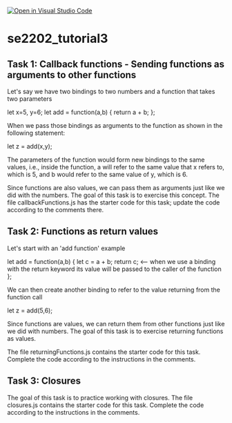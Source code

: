 [![Open in Visual Studio Code](https://classroom.github.com/assets/open-in-vscode-f059dc9a6f8d3a56e377f745f24479a46679e63a5d9fe6f495e02850cd0d8118.svg)](https://classroom.github.com/online_ide?assignment_repo_id=5886203&assignment_repo_type=AssignmentRepo)
# se2202_tutorial3

## Task 1: Callback functions - Sending functions as arguments to other functions

Let's say we have two bindings to two numbers and a function that takes two parameters

let x=5, y=6;
let  add = function(a,b) {
       return a + b;
};

When we pass those bindings as arguments to the function as shown in the following statement:

let z = add(x,y);

The parameters of the function would form new bindings to the same values, i.e., inside the function, a will refer to the same value that x refers to, which is 5, and b would refer to the same value of y, which is 6.

Since functions are also values, we can pass them as arguments just like we did with the numbers.
The goal of this task is to exercise this concept. The file callbackFunctions.js has the starter code for this task; update the code according to the comments there.

## Task 2: Functions as return values
Let's start with an 'add function' example 

let  add = function(a,b) {
       let c = a + b;
      return c; <--  when we use a binding with the return keyword its value will be passed to the
                                            caller of the function
};

We can then create another binding to refer to the value returning from the function call

let z = add(5,6);

Since functions are values, we can return them from other functions just like we did with numbers.
The goal of this task is to exercise returning functions as values.

The file returningFunctions.js contains the starter code for this task. Complete the code according to the instructions in the comments.

## Task 3: Closures

The goal of this task is to practice working with closures. The file closures.js contains the starter code for this task. Complete the code according to the instructions in the comments.
